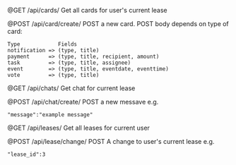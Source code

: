 @GET
/api/cards/
Get all cards for user's current lease


@POST
/api/card/create/
POST a new card. POST body depends on type of card:

    Type            Fields
    notification => (type, title)
    payment      => (type, title, recipient, amount)
    task         => (type, title, assignee)
    event        => (type, title, eventdate, eventtime)
    vote         => (type, title)


@GET
/api/chats/
Get chat for current lease


@POST
/api/chat/create/
POST a new messave e.g.

    "message":"example message"


@GET
/api/leases/
Get all leases for current user


@POST
/api/lease/change/
POST A change to user's current lease e.g.

    "lease_id":3
